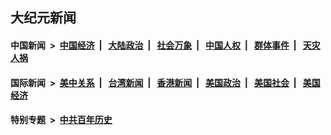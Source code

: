 ## 大纪元新闻

#### 中国新闻 &nbsp;>&nbsp; [中国经济](indexes/ncid283/README.md?05240845) &nbsp;| &nbsp; [大陆政治](indexes/ncid277/README.md?05240845) &nbsp;| &nbsp; [社会万象](indexes/ncid282/README.md?05240845) &nbsp;| &nbsp; [中国人权](indexes/ncid278/README.md?05240845) &nbsp;| &nbsp; [群体事件](indexes/ncid279/README.md?05240845) &nbsp;| &nbsp; [天灾人祸](indexes/ncid280/README.md?05240845)

#### 国际新闻 &nbsp;>&nbsp; [美中关系](indexes/nf1412576/README.md?05240845) &nbsp;| &nbsp; [台湾新闻](indexes/ncid1349361/README.md?05240845) &nbsp;| &nbsp; [香港新闻](indexes/ncid1349362/README.md?05240845) &nbsp;| &nbsp; [美国政治](indexes/ncid1078159/README.md?05240845) &nbsp;| &nbsp; [美国社会](indexes/ncid1078160/README.md?05240845) &nbsp;| &nbsp; [美国经济](indexes/ncid1078158/README.md?05240845)

#### 特别专题 &nbsp;>&nbsp; [中共百年历史](https://github.com/easy2view/epoch-special/blob/master/README.md?05240845)  
